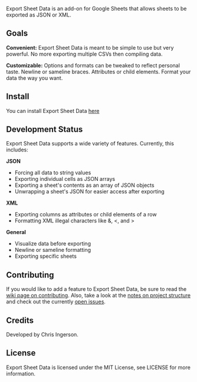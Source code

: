 Export Sheet Data is an add-on for Google Sheets that allows sheets to be exported as JSON or XML.

Goals
-----
**Convenient:** Export Sheet Data is meant to be simple to use but very powerful. No more exporting multiple CSVs then compiling data.

**Customizable:** Options and formats can be tweaked to reflect personal taste. Newline or sameline braces. Attributes or child elements. Format your data the way you want.



Install
-------
You can install Export Sheet Data [here](https://chrome.google.com/webstore/detail/export-sheet-data/bfdcopkbamihhchdnjghdknibmcnfplk?utm_source=permalink)

Development Status
------------------
Export Sheet Data supports a wide variety of features. Currently, this includes:

**JSON**
* Forcing all data to string values
* Exporting individual cells as JSON arrays
* Exporting a sheet's contents as an array of JSON objects
* Unwrapping a sheet's JSON for easier access after exporting

**XML**
* Exporting columns as attributes or child elements of a row
* Formatting XML illegal characters like &, <, and >
 
**General**
* Visualize data before exporting
* Newline or sameline formatting
* Exporting specific sheets
 
Contributing
------------
If you would like to add a feature to Export Sheet Data, be sure to read the [wiki page on contributing](). Also, take a look at the [notes on project structure]() and check out the currently [open issues]().

Credits
-------
Developed by Chris Ingerson.

License
-------
Export Sheet Data is licensed under the MIT License, see LICENSE for more information.
